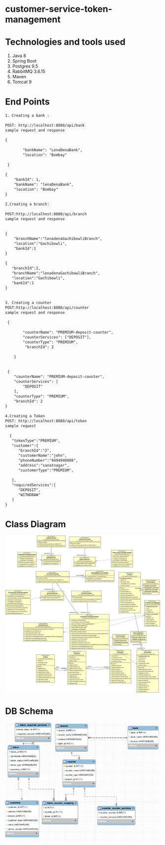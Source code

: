 # customer-service-token-management
# Technologies and tools used
1.  Java 8</br>
2.  Spring Boot</br>
3.  Postgres 9.5</br>
4.  RabbitMQ 3.6.15</br>
5.  Maven </br>
6.  Tomcat 9 </br>
# End Points

```
1. Creating a bank :

POST: http://localhost:8080/api/bank 
sample request and response 

{
			
        "bankName": "LenaDenaBank",
        "location": "Bombay"
       
 }  

{
    "bankId": 1,
    "bankName": "lenaDenaBank",
    "location": "Bombay"
}

2.Creating a branch: 

POST:http://localhost:8080/api/branch 
sample request and response 


{
	"branchName":"lenadenaGachibowliBranch",
	"location":"Gachibowli",
	"bankId":1
}

{ 
   "branchId":2,
   "branchName":"lenadenaGachibowliBranch",
   "location":"Gachibowli",
   "bankId":1
}


3. Creating a counter
POST:http://localhost:8080/api/counter 
sample request and response 

 {
			
        "counterName": "PREMIUM-deposit-counter",
        "counterServices": ["DEPOSIT"],
        "counterType": "PREMIUM",
         "branchId": 2

    }
 
 
 {
    "counterName": "PREMIUM-deposit-counter",
    "counterServices": [
        "DEPOSIT"
    ],
    "counterType": "PREMIUM",
    "branchId": 2
}   

4.Creating a Token
POST: http://localhost:8080/api/token 
sample request 

  {  
   "tokenType":"PREMIUM",
   "customer":{  
      "branchId":"2",
      "customerName":"john",
      "phoneNumber":"9494940808",
      "address":"sanatnagar",
      "customerType":"PREMIUM",

   },
   "requiredServices":[  
      "DEPOSIT",
      "WITHDRAW"
   ]
}

```

# Class Diagram 
![Class Diagram](https://github.com/azhar-mohammed/customer-service-token-management/blob/master/model.jpg)

# DB Schema 
![Schema Design](https://github.com/azhar-mohammed/customer-service-token-management/blob/master/db-design.png)





  
